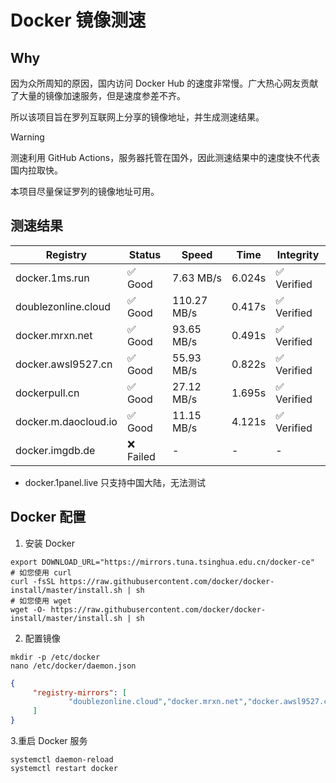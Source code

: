 # Docker 镜像测速

## Why

因为众所周知的原因，国内访问 Docker Hub 的速度非常慢。广大热心网友贡献了大量的镜像加速服务，但是速度参差不齐。


所以该项目旨在罗列互联网上分享的镜像地址，并生成测速结果。

> [!WARNING]
> 测速利用 GitHub Actions，服务器托管在国外，因此测速结果中的速度快不代表国内拉取快。
>

本项目尽量保证罗列的镜像地址可用。

## 测速结果

| Registry | Status | Speed | Time | Integrity |
|----------|--------|-------|------|-----------|
| docker.1ms.run | ✅ Good | 7.63 MB/s | 6.024s | ✅ Verified |
| doublezonline.cloud | ✅ Good | 110.27 MB/s | 0.417s | ✅ Verified |
| docker.mrxn.net | ✅ Good | 93.65 MB/s | 0.491s | ✅ Verified |
| docker.awsl9527.cn | ✅ Good | 55.93 MB/s | 0.822s | ✅ Verified |
| dockerpull.cn | ✅ Good | 27.12 MB/s | 1.695s | ✅ Verified |
| docker.m.daocloud.io | ✅ Good | 11.15 MB/s | 4.121s | ✅ Verified |
| docker.imgdb.de | ❌ Failed | - | - | - |

- docker.1panel.live 只支持中国大陆，无法测试

## Docker 配置

1. 安装 Docker
```shell
export DOWNLOAD_URL="https://mirrors.tuna.tsinghua.edu.cn/docker-ce"
# 如您使用 curl
curl -fsSL https://raw.githubusercontent.com/docker/docker-install/master/install.sh | sh
# 如您使用 wget
wget -O- https://raw.githubusercontent.com/docker/docker-install/master/install.sh | sh
```

2. 配置镜像

```shell
mkdir -p /etc/docker
nano /etc/docker/daemon.json
```

```json
{
     "registry-mirrors": [
             "doublezonline.cloud","docker.mrxn.net","docker.awsl9527.cn"
     ]
}
```

 3.重启 Docker 服务
```shell
systemctl daemon-reload
systemctl restart docker
```
